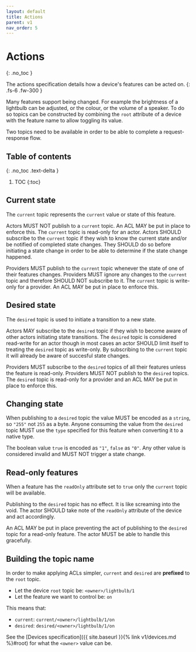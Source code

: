 ```yaml
---
layout: default
title: Actions
parent: v1
nav_order: 5
---
```


# Actions
{: .no_toc }

The actions specification details how a device's features can be acted
on.
{: .fs-6 .fw-300 }

Many features support being changed. For example the brightness of a lightbulb
can be adjusted, or the colour, or the volume of a speaker. To do so topics can
be constructed by combining the `root` attribute of a device with the feature
name to allow toggling its value.

Two topics need to be available in order to be able to complete a request-response
flow.

## Table of contents
{: .no_toc .text-delta }

1. TOC
{:toc}

## Current state

The `current` topic represents the `current` value or state of this feature.

Actors MUST NOT publish to a `current` topic. An ACL MAY be put in place to
enforce this. The `current` topic is read-only for an actor. Actors SHOULD
subscribe to the `current` topic if they wish to know the current state
and/or be notified of completed state changes. They SHOULD do so before
initiating a state change in order to be able to determine if the state change
happened.

Providers MUST publish to the `current` topic whenever the state of one of
their features changes. Providers MUST ignore any changes to the `current`
topic and therefore SHOULD NOT subscribe to it. The `current` topic is
write-only for a provider. An ACL MAY be put in place to enforce this.

## Desired state

The `desired` topic is used to initiate a transition to a new state.

Actors MAY subscribe to the `desired` topic if they wish to become aware of
other actors initiating state transitions. The `desired` topic is considered
read-write for an actor though in most cases an actor SHOULD limit itself
to treating the `desired` topic as write-only. By subscribing to the `current`
topic it will already be aware of succesful state changes.

Providers MUST subscribe to the `desired` topics of all their features unless
the feature is read-only. Providers MUST NOT publish to the `desired` topics.
The `desired` topic is read-only for a provider and an ACL MAY be put in place
to enforce this.

## Changing state

When publishing to a `desired` topic the value MUST be encoded as a `string`,
so `"255"` not `255` as a byte. Anyone consuming the value from the `desired`
topic MUST use the `type` specified for this feature when converting it to
a native type.

The boolean value `true` is encoded as `"1"`, `false` as `"0"`. Any other value
is considered invalid and MUST NOT trigger a state change.

## Read-only features

When a feature has the `readOnly` attribute set to `true` only the `current`
topic will be available.

Publishing to the `desired` topic has no effect. It is like screaming into the
void. The actor SHOULD take note of the `readOnly` attribute of the device
and act accordingly.

An ACL MAY be put in place preventing the act of publishing to the `desired`
topic for a read-only feature. The actor MUST be able to handle this
gracefully.

## Building the topic name

In order to make applying ACLs simpler, `current` and `desired` are **prefixed**
to the `root` topic.

* Let the device `root` topic be: `<owner>/lightbulb/1`
* Let the feature we want to control be: `on`

This means that:

* `current`: `current/<owner>/lightbulb/1/on`
* `desired`: `desired/<owner>/lightbulb/1/on`

See the [Devices specification]({{ site.baseurl }}{% link v1/devices.md %}#root)
for what the `<owner>` value can be.
